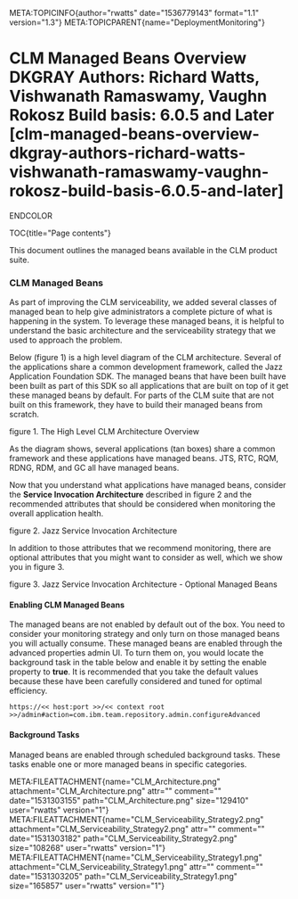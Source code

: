 META:TOPICINFO{author="rwatts" date="1536779143" format="1.1"
version="1.3"} META:TOPICPARENT{name="DeploymentMonitoring"}

# CLM Managed Beans Overview DKGRAY Authors: Richard Watts, Vishwanath Ramaswamy, Vaughn Rokosz Build basis: 6.0.5 and Later [clm-managed-beans-overview-dkgray-authors-richard-watts-vishwanath-ramaswamy-vaughn-rokosz-build-basis-6.0.5-and-later]

ENDCOLOR

TOC{title="Page contents"}

This document outlines the managed beans available in the CLM product
suite.

### CLM Managed Beans

As part of improving the CLM serviceability, we added several classes of
managed bean to help give administrators a complete picture of what is
happening in the system. To leverage these managed beans, it is helpful
to understand the basic architecture and the serviceability strategy
that we used to approach the problem.

Below (figure 1) is a high level diagram of the CLM architecture.
Several of the applications share a common development framework, called
the Jazz Application Foundation SDK. The managed beans that have been
built have been built as part of this SDK so all applications that are
built on top of it get these managed beans by default. For parts of the
CLM suite that are not built on this framework, they have to build their
managed beans from scratch.

figure 1. The High Level CLM Architecture Overview

As the diagram shows, several applications (tan boxes) share a common
framework and these applications have managed beans. JTS, RTC, RQM,
RDNG, RDM, and GC all have managed beans.

Now that you understand what applications have managed beans, consider
the **Service Invocation Architecture** described in figure 2 and the
recommended attributes that should be considered when monitoring the
overall application health.

figure 2. Jazz Service Invocation Architecture

In addition to those attributes that we recommend monitoring, there are
optional attributes that you might want to consider as well, which we
show you in figure 3.

figure 3. Jazz Service Invocation Architecture - Optional Managed Beans

#### Enabling CLM Managed Beans

The managed beans are not enabled by default out of the box. You need to
consider your monitoring strategy and only turn on those managed beans
you will actually consume. These managed beans are enabled through the
advanced properties admin UI. To turn them on, you would locate the
background task in the table below and enable it by setting the enable
property to **true**. It is recommended that you take the default values
because these have been carefully considered and tuned for optimal
efficiency.

`https://<< host:port >>/<< context root >>/admin#action=com.ibm.team.repository.admin.configureAdvanced`

#### Background Tasks

Managed beans are enabled through scheduled background tasks. These
tasks enable one or more managed beans in specific categories.

META:FILEATTACHMENT{name="CLM_Architecture.png"
attachment="CLM_Architecture.png" attr="" comment="" date="1531303155"
path="CLM_Architecture.png" size="129410" user="rwatts" version="1"}
META:FILEATTACHMENT{name="CLM_Serviceability_Strategy2.png"
attachment="CLM_Serviceability_Strategy2.png" attr="" comment=""
date="1531303182" path="CLM_Serviceability_Strategy2.png" size="108268"
user="rwatts" version="1"}
META:FILEATTACHMENT{name="CLM_Serviceability_Strategy1.png"
attachment="CLM_Serviceability_Strategy1.png" attr="" comment=""
date="1531303205" path="CLM_Serviceability_Strategy1.png" size="165857"
user="rwatts" version="1"}
